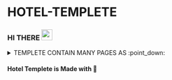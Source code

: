 # HOTEL-TEMPLETE

### HI THERE <img src="https://media.giphy.com/media/hvRJCLFzcasrR4ia7z/giphy.gif" width="25px">

<details>
 <summary>
 TEMPLETE CONTAIN MANY PAGES AS :point_down:
 </summary>
  
  <details><summary><strong>ENTRY PAGE :white_heart:</strong></summary>
[DOWNLOAD PAGE](https://drive.google.com/drive/folders/1HdduNelSgbAGXoL5Q0yg3dAmZ90Zl1qq?usp=sharing)
</details>
</details>


#### Hotel Templete is Made with :black_heart:
